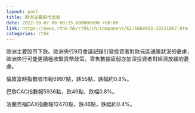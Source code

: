 ```yaml
---
layout: post
title: 歐洲主要股市低收
date: 2022-10-07 06:08:15.000000000 +08:00
link: https://news.rthk.hk/rthk/ch/component/k2/1669963-20221007.htm
categories: rthk
---
```


歐洲主要股市下跌。歐洲央行9月會議記錄引發投資者對歐元區通脹狀況的憂慮，歐洲央行可能更積極收緊貨幣政策。零售數據疲弱亦加深投資者對經濟放緩的憂慮。

倫敦富時指數收市報6997點，跌55點，跌幅約0.8%。

巴黎CAC指數報5936點，跌49點，跌幅0.8%。

法蘭克福DAX指數報12470點，跌46點，跌幅約0.4%。
